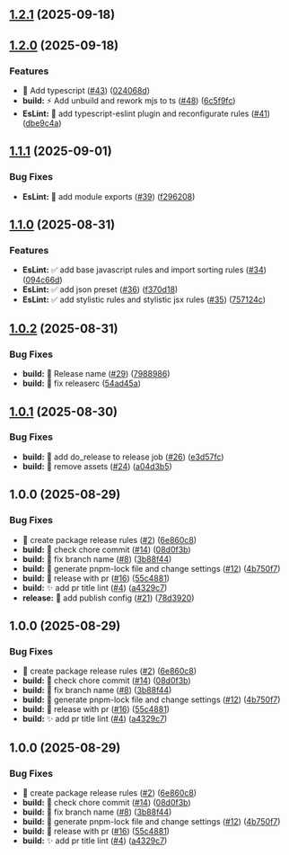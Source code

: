 ## [1.2.1](https://github.com/FlarianWeb/frontend-preset/compare/v1.2.0...v1.2.1) (2025-09-18)

## [1.2.0](https://github.com/FlarianWeb/frontend-preset/compare/v1.1.1...v1.2.0) (2025-09-18)

### Features

* :lipstick: Add typescript ([#43](https://github.com/FlarianWeb/frontend-preset/issues/43)) ([024068d](https://github.com/FlarianWeb/frontend-preset/commit/024068d9d44275dad1ee330923c96989911d5d9d))
* **build:** ⚡ Add unbuild and rework mjs to ts ([#48](https://github.com/FlarianWeb/frontend-preset/issues/48)) ([6c5f9fc](https://github.com/FlarianWeb/frontend-preset/commit/6c5f9fc49d5b4f272c6a5d57515dc747c6886d64))
* **EsLint:** :wrench: add typescript-eslint plugin and reconfigurate rules ([#41](https://github.com/FlarianWeb/frontend-preset/issues/41)) ([dbe9c4a](https://github.com/FlarianWeb/frontend-preset/commit/dbe9c4a24d3c612024ba807e5716e21dc11b2450))

## [1.1.1](https://github.com/FlarianWeb/frontend-preset/compare/v1.1.0...v1.1.1) (2025-09-01)

### Bug Fixes

* **EsLint:** :bug: add module exports ([#39](https://github.com/FlarianWeb/frontend-preset/issues/39)) ([f296208](https://github.com/FlarianWeb/frontend-preset/commit/f2962083065642f1649ccad06d30e21548c212af))

## [1.1.0](https://github.com/FlarianWeb/frontend-preset/compare/v1.0.2...v1.1.0) (2025-08-31)

### Features

* **EsLint:** :white_check_mark: add base javascript rules and import sorting rules ([#34](https://github.com/FlarianWeb/frontend-preset/issues/34)) ([094c66d](https://github.com/FlarianWeb/frontend-preset/commit/094c66da73304992c831916d54324947de81d844))
* **EsLint:** :white_check_mark: add json preset ([#36](https://github.com/FlarianWeb/frontend-preset/issues/36)) ([f370d18](https://github.com/FlarianWeb/frontend-preset/commit/f370d18cce497c0bee7f424a3a493f0cd13c070d))
* **EsLint:** :white_check_mark: add stylistic rules and stylistic jsx rules ([#35](https://github.com/FlarianWeb/frontend-preset/issues/35)) ([757124c](https://github.com/FlarianWeb/frontend-preset/commit/757124ca41fe4b30e983a92728530762c2502faa))

## [1.0.2](https://github.com/FlarianWeb/frontend-preset/compare/v1.0.1...v1.0.2) (2025-08-31)

### Bug Fixes

* **build:** :art: Release name ([#29](https://github.com/FlarianWeb/frontend-preset/issues/29)) ([7988986](https://github.com/FlarianWeb/frontend-preset/commit/7988986ee1dc88c38c5884e2fc13d8f94e2bf291))
* **build:** :bug: fix releaserc ([54ad45a](https://github.com/FlarianWeb/frontend-preset/commit/54ad45ab4be5c22b64e4244a5c62df3acb45d2c1))

## [1.0.1](https://github.com/FlarianWeb/frontend-preset/compare/v1.0.0...v1.0.1) (2025-08-30)

### Bug Fixes

* **build:** :bug: add do_release to release job ([#26](https://github.com/FlarianWeb/frontend-preset/issues/26)) ([e3d57fc](https://github.com/FlarianWeb/frontend-preset/commit/e3d57fcd14d00ae42cfe3be33b834197cb9c8f57))
* **build:** :bug: remove assets ([#24](https://github.com/FlarianWeb/frontend-preset/issues/24)) ([a04d3b5](https://github.com/FlarianWeb/frontend-preset/commit/a04d3b5befc2518c5fca6e48dddb069f1cc640e9))

## 1.0.0 (2025-08-29)

### Bug Fixes

* :rocket: create package release rules ([#2](https://github.com/FlarianWeb/frontend-preset/issues/2)) ([6e860c8](https://github.com/FlarianWeb/frontend-preset/commit/6e860c8fdab875820b3d4a8584c12a343adfc4f6))
* **build:** :bug: check chore commit ([#14](https://github.com/FlarianWeb/frontend-preset/issues/14)) ([08d0f3b](https://github.com/FlarianWeb/frontend-preset/commit/08d0f3bae4ddc8c0a4987db8b758475f98c404a7))
* **build:** :bug: fix branch name ([#8](https://github.com/FlarianWeb/frontend-preset/issues/8)) ([3b88f44](https://github.com/FlarianWeb/frontend-preset/commit/3b88f44408a1643beeac1c57fe7024cd9454281e))
* **build:** :bug: generate pnpm-lock file and change settings ([#12](https://github.com/FlarianWeb/frontend-preset/issues/12)) ([4b750f7](https://github.com/FlarianWeb/frontend-preset/commit/4b750f7c5971b7c74530abbaad458bdf5223011c))
* **build:** :bug: release with pr ([#16](https://github.com/FlarianWeb/frontend-preset/issues/16)) ([55c4881](https://github.com/FlarianWeb/frontend-preset/commit/55c4881d352cbee0693d82afaabe254082c06a18))
* **build:** :sparkles: add pr title lint ([#4](https://github.com/FlarianWeb/frontend-preset/issues/4)) ([a4329c7](https://github.com/FlarianWeb/frontend-preset/commit/a4329c77a9e8531328e9a67b8afab0d724081cb5))
* **release:** :bug: add publish config ([#21](https://github.com/FlarianWeb/frontend-preset/issues/21)) ([78d3920](https://github.com/FlarianWeb/frontend-preset/commit/78d3920ccfa4a30e80f9b03432c032761f3d30cb))

## 1.0.0 (2025-08-29)

### Bug Fixes

* :rocket: create package release rules ([#2](https://github.com/FlarianWeb/frontend-preset/issues/2)) ([6e860c8](https://github.com/FlarianWeb/frontend-preset/commit/6e860c8fdab875820b3d4a8584c12a343adfc4f6))
* **build:** :bug: check chore commit ([#14](https://github.com/FlarianWeb/frontend-preset/issues/14)) ([08d0f3b](https://github.com/FlarianWeb/frontend-preset/commit/08d0f3bae4ddc8c0a4987db8b758475f98c404a7))
* **build:** :bug: fix branch name ([#8](https://github.com/FlarianWeb/frontend-preset/issues/8)) ([3b88f44](https://github.com/FlarianWeb/frontend-preset/commit/3b88f44408a1643beeac1c57fe7024cd9454281e))
* **build:** :bug: generate pnpm-lock file and change settings ([#12](https://github.com/FlarianWeb/frontend-preset/issues/12)) ([4b750f7](https://github.com/FlarianWeb/frontend-preset/commit/4b750f7c5971b7c74530abbaad458bdf5223011c))
* **build:** :bug: release with pr ([#16](https://github.com/FlarianWeb/frontend-preset/issues/16)) ([55c4881](https://github.com/FlarianWeb/frontend-preset/commit/55c4881d352cbee0693d82afaabe254082c06a18))
* **build:** :sparkles: add pr title lint ([#4](https://github.com/FlarianWeb/frontend-preset/issues/4)) ([a4329c7](https://github.com/FlarianWeb/frontend-preset/commit/a4329c77a9e8531328e9a67b8afab0d724081cb5))

## 1.0.0 (2025-08-29)

### Bug Fixes

* :rocket: create package release rules ([#2](https://github.com/FlarianWeb/frontend-preset/issues/2)) ([6e860c8](https://github.com/FlarianWeb/frontend-preset/commit/6e860c8fdab875820b3d4a8584c12a343adfc4f6))
* **build:** :bug: check chore commit ([#14](https://github.com/FlarianWeb/frontend-preset/issues/14)) ([08d0f3b](https://github.com/FlarianWeb/frontend-preset/commit/08d0f3bae4ddc8c0a4987db8b758475f98c404a7))
* **build:** :bug: fix branch name ([#8](https://github.com/FlarianWeb/frontend-preset/issues/8)) ([3b88f44](https://github.com/FlarianWeb/frontend-preset/commit/3b88f44408a1643beeac1c57fe7024cd9454281e))
* **build:** :bug: generate pnpm-lock file and change settings ([#12](https://github.com/FlarianWeb/frontend-preset/issues/12)) ([4b750f7](https://github.com/FlarianWeb/frontend-preset/commit/4b750f7c5971b7c74530abbaad458bdf5223011c))
* **build:** :bug: release with pr ([#16](https://github.com/FlarianWeb/frontend-preset/issues/16)) ([55c4881](https://github.com/FlarianWeb/frontend-preset/commit/55c4881d352cbee0693d82afaabe254082c06a18))
* **build:** :sparkles: add pr title lint ([#4](https://github.com/FlarianWeb/frontend-preset/issues/4)) ([a4329c7](https://github.com/FlarianWeb/frontend-preset/commit/a4329c77a9e8531328e9a67b8afab0d724081cb5))
